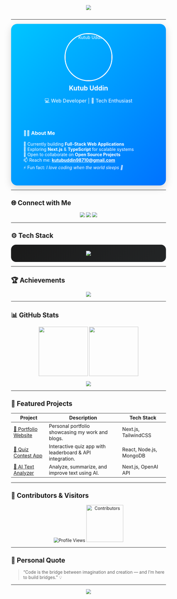 <!--
🌈 Modern, Responsive & Professional GitHub Profile README
Author: Kutub Uddin
-->

<div align="center" style="margin-bottom: 30px;">
  <img src="https://readme-typing-svg.herokuapp.com?font=Poppins&size=30&duration=3000&color=00C6FF&center=true&vCenter=true&width=600&lines=Hi+there!+I'm+Kutub+Uddin+👋;Full+Stack+Web+Developer+💻;Open+Source+Contributor+🚀;Tech+Enthusiast+🌐" />
</div>

---

<!-- 🧑‍💻 Profile Card -->
<div align="center">

  <div style="
    display: flex; 
    flex-wrap: wrap; 
    justify-content: center; 
    align-items: center;
    gap: 40px;
    background: linear-gradient(135deg, #00C6FF, #0072FF);
    border-radius: 20px;
    padding: 30px 40px;
    color: white;
    box-shadow: 0 8px 24px rgba(0,0,0,0.15);
    max-width: 900px;
  ">

  <div style="flex: 1 1 200px; text-align: center;">
    <img src="https://avatars.githubusercontent.com/u/108364104?v=4" width="150" style="border-radius: 50%; border: 3px solid #fff;" alt="Kutub Uddin"/>
    <h2 style="margin-top: 10px;">Kutub Uddin</h2>
    <p style="font-size: 16px;">💻 Web Developer | 🚀 Tech Enthusiast</p>
  </div>

  <div style="flex: 2 1 300px; text-align: left;">
    <h3>👨‍💻 About Me</h3>
    <p>
      🔭 Currently building <b>Full-Stack Web Applications</b><br/>
      🌱 Exploring <b>Next.js</b> & <b>TypeScript</b> for scalable systems<br/>
      👯 Open to collaborate on <b>Open Source Projects</b><br/>
      📫 Reach me: <a href="mailto:kutubuddin98710@gmail.com" style="color: #fff; font-weight: bold;">kutubuddin98710@gmail.com</a><br/>
      ⚡ Fun fact: <i>I love coding when the world sleeps 🌙</i>
    </p>
  </div>
  </div>
</div>

---

## 🌐 Connect with Me
<p align="center">
  <a href="https://github.com/kutub98" target="_blank"><img src="https://img.shields.io/badge/GitHub-181717?style=for-the-badge&logo=github&logoColor=white"/></a>
  <a href="https://www.linkedin.com/in/kutubu/" target="_blank"><img src="https://img.shields.io/badge/LinkedIn-0A66C2?style=for-the-badge&logo=linkedin&logoColor=white"/></a>
  <a href="mailto:kutubuddin98710@gmail.com" target="_blank"><img src="https://img.shields.io/badge/Gmail-D14836?style=for-the-badge&logo=gmail&logoColor=white"/></a>
</p>

---

## ⚙️ Tech Stack
<div align="center" style="background: linear-gradient(135deg,#1a1a1a,#232526); border-radius: 16px; padding: 20px;">
  <img src="https://skillicons.dev/icons?i=html,css,js,react,nextjs,nodejs,express,mongodb,mysql,tailwind,git,github,vscode" />
</div>

---

## 🏆 Achievements
<p align="center">
  <img src="https://github-profile-trophy.vercel.app/?username=kutub98&theme=radical&margin-w=10&no-frame=true&row=1&column=6"/>
</p>

---

## 📊 GitHub Stats
<div align="center">
  <img src="https://github-readme-stats.vercel.app/api?username=kutub98&show_icons=true&theme=tokyonight&count_private=true" height="160"/>
  <img src="https://github-readme-streak-stats.herokuapp.com/?user=kutub98&theme=tokyonight" height="160"/>
</div>

<p align="center">
  <img src="https://github-readme-activity-graph.vercel.app/graph?username=kutub98&theme=react-dark&area=true&hide_border=true"/>
</p>

---

## 🌟 Featured Projects
| Project | Description | Tech Stack |
|----------|--------------|-------------|
| [🔗 Portfolio Website](https://kutub98.github.io/) | Personal portfolio showcasing my work and blogs. | Next.js, TailwindCSS |
| [🚀 Quiz Contest App](https://github.com/kutub98/quiz-contest) | Interactive quiz app with leaderboard & API integration. | React, Node.js, MongoDB |
| [🧠 AI Text Analyzer](#) | Analyze, summarize, and improve text using AI. | Next.js, OpenAI API |

---

## 👥 Contributors & Visitors
<p align="center">
  <img src="https://komarev.com/ghpvc/?username=kutub98&style=for-the-badge&color=00C6FF" alt="Profile Views"/>
  <img src="https://contrib.rocks/image?repo=kutub98/kutub98" alt="Contributors" width="120"/>
</p>

---

## 🎯 Personal Quote
> “Code is the bridge between imagination and creation — and I’m here to build bridges.” 💡

---

<div align="center">
  <img src="https://readme-typing-svg.herokuapp.com?font=Poppins&color=00C6FF&center=true&vCenter=true&width=500&lines=Let's+Build+Something+Amazing+Together!+💙" />
</div>
